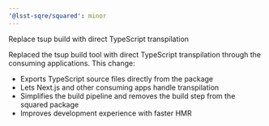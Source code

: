 ```yaml
---
'@lsst-sqre/squared': minor
---
```


Replace tsup build with direct TypeScript transpilation

Replaced the tsup build tool with direct TypeScript transpilation through the consuming applications. This change:

- Exports TypeScript source files directly from the package
- Lets Next.js and other consuming apps handle transpilation
- Simplifies the build pipeline and removes the build step from the squared package
- Improves development experience with faster HMR